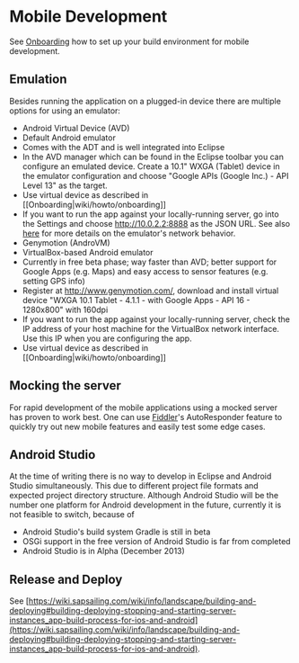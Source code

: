 # Mobile Development

See [Onboarding](/wiki/howto/onboarding#Additional-steps-required-for-Android-projects) how to set up your build environment for mobile development.

## Emulation

Besides running the application on a plugged-in device there are multiple options for using an emulator:

* Android Virtual Device (AVD)
 * Default Android emulator
 * Comes with the ADT and is well integrated into Eclipse
 * In the AVD manager which can be found in the Eclipse toolbar you can configure an emulated device. Create a 10.1" WXGA (Tablet) device in the emulator configuration and choose "Google APIs (Google Inc.) - API Level 13" as the target.
 * Use virtual device as described in [[Onboarding|wiki/howto/onboarding]]
 * If you want to run the app against your locally-running server, go into the Settings and choose http://10.0.2.2:8888 as the JSON URL. See also [here](http://developer.android.com/tools/devices/emulator.html#emulatornetworking) for more details on the emulator's network behavior.
* Genymotion (AndroVM)
 * VirtualBox-based Android emulator
 * Currently in free beta phase; way faster than AVD; better support for Google Apps (e.g. Maps) and easy access to sensor features (e.g. setting GPS info)
 * Register at http://www.genymotion.com/, download and install virtual device "WXGA 10.1 Tablet - 4.1.1 - with Google Apps - API 16 - 1280x800" with 160dpi
 * If you want to run the app against your locally-running server, check the IP address of your host machine for the VirtualBox network interface. Use this IP when you are configuring the app.
 * Use virtual device as described in [[Onboarding|wiki/howto/onboarding]]

## Mocking the server

For rapid development of the mobile applications using a mocked server has proven to work best. One can use [Fiddler](http://fiddler2.com/)'s AutoResponder feature to quickly try out new mobile features and easily test some edge cases.

## Android Studio

At the time of writing there is no way to develop in Eclipse and Android Studio simultaneously. This due to different project file formats and expected project directory structure. Although Android Studio will be the number one platform for Android development in the future, currently it is not feasible to switch, because of

* Android Studio's build system Gradle is still in beta
* OSGi support in the free version of Android Studio is far from completed
* Android Studio is in Alpha (December 2013)

## Release and Deploy

See [https://wiki.sapsailing.com/wiki/info/landscape/building-and-deploying#building-deploying-stopping-and-starting-server-instances_app-build-process-for-ios-and-android](https://wiki.sapsailing.com/wiki/info/landscape/building-and-deploying#building-deploying-stopping-and-starting-server-instances_app-build-process-for-ios-and-android).